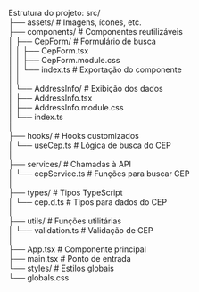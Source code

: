 Estrutura do projeto:
src/  
├── assets/               # Imagens, ícones, etc.  
├── components/           # Componentes reutilizáveis  
│   ├── CepForm/          # Formulário de busca  
│   │   ├── CepForm.tsx  
│   │   ├── CepForm.module.css  
│   │   └── index.ts      # Exportação do componente  
│   │  
│   └── AddressInfo/      # Exibição dos dados  
│       ├── AddressInfo.tsx  
│       ├── AddressInfo.module.css  
│       └── index.ts  
│  
├── hooks/                # Hooks customizados  
│   └── useCep.ts         # Lógica de busca do CEP  
│  
├── services/             # Chamadas à API  
│   └── cepService.ts     # Funções para buscar CEP  
│  
├── types/                # Tipos TypeScript  
│   └── cep.d.ts          # Tipos para dados do CEP  
│  
├── utils/                # Funções utilitárias  
│   └── validation.ts     # Validação de CEP  
│  
├── App.tsx               # Componente principal  
├── main.tsx              # Ponto de entrada  
└── styles/               # Estilos globais  
    └── globals.css  

